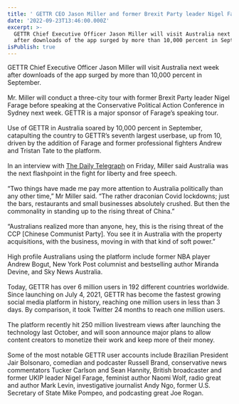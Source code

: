 ```yaml
---
title: ' GETTR CEO Jason Miller and former Brexit Party leader Nigel Farage to visit Australia as signups in country explode by 10,000 percent'
date: '2022-09-23T13:46:00.000Z'
excerpt: >-
  GETTR Chief Executive Officer Jason Miller will visit Australia next week
  after downloads of the app surged by more than 10,000 percent in September...
isPublish: true
---
```


GETTR Chief Executive Officer Jason Miller will visit Australia next week after downloads of the app surged by more than 10,000 percent in September.  
   
Mr. Miller will conduct a three-city tour with former Brexit Party leader Nigel Farage before speaking at the Conservative Political Action Conference in Sydney next week. GETTR is a major sponsor of Farage’s speaking tour.  
   
Use of GETTR in Australia soared by 10,000 percent in September, catapulting the country to GETTR’s seventh largest userbase, up from 10, driven by the addition of Farage and former professional fighters Andrew and Tristan Tate to the platform.  
   
In an interview with [The Daily Telegraph](https://www.dailytelegraph.com.au/news/national/former-donald-trump-adviser-jason-miller-and-nigel-farage-spread-free-speech-movement-in-australia/news-story/38477ae20a7e27402323c982440065f1) on Friday, Miller said Australia was the next flashpoint in the fight for liberty and free speech.  
   
“Two things have made me pay more attention to Australia politically than any other time,” Mr Miller said. “The rather draconian Covid lockdowns; just the bars, restaurants and small businesses absolutely crushed. But then the commonality in standing up to the rising threat of China.”  
   
“Australians realized more than anyone, hey, this is the rising threat of the CCP \[Chinese Communist Party\]. You see it in Australia with the property acquisitions, with the business, moving in with that kind of soft power.”  
   
High profile Australians using the platform include former NBA player Andrew Bogut, New York Post columnist and bestselling author Miranda Devine, and Sky News Australia.  
   
Today, GETTR has over 6 million users in 192 different countries worldwide. Since launching on July 4, 2021, GETTR has become the fastest growing social media platform in history, reaching one million users in less than 3 days. By comparison, it took Twitter 24 months to reach one million users.  
   
The platform recently hit 250 million livestream views after launching the technology last October, and will soon announce major plans to allow content creators to monetize their work and keep more of their money.  
   
Some of the most notable GETTR user accounts include Brazilian President Jair Bolsonaro, comedian and podcaster Russell Brand, conservative news commentators Tucker Carlson and Sean Hannity, British broadcaster and former UKIP leader Nigel Farage, feminist author Naomi Wolf, radio great and author Mark Levin, investigative journalist Andy Ngo, former U.S. Secretary of State Mike Pompeo, and podcasting great Joe Rogan.

